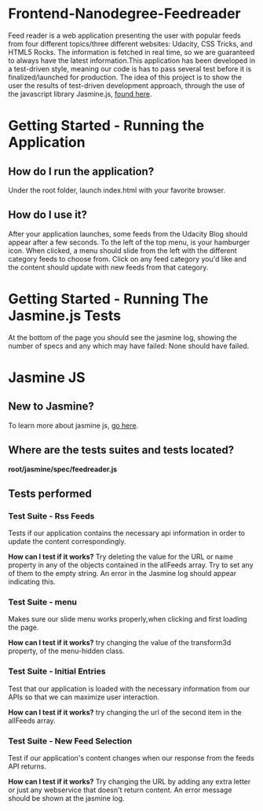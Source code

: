 # Frontend-Nanodegree-Feedreader
Feed reader is a web application presenting the user with popular feeds from four different topics/three different websites:
Udacity, CSS Tricks, and HTML5 Rocks. The information is fetched in real time, so we are guaranteed to always have the latest information.This application has been developed in a test-driven style, meaning our code is has to pass several test before it is finalized/launched for production. The idea of this project is to show the user the results of test-driven development approach, through the use of the javascript library Jasmine.js, [found here](https://jasmine.github.io/).

# Getting Started - Running the Application

## How do I run the application?
Under the root folder, launch index.html with your favorite browser. 

## How do I use it?
After your application launches, some feeds from the Udacity Blog should appear after a few seconds. To the left of the top menu, is your hamburger icon. When clicked, a menu should slide from the left with the different category feeds to choose from. Click on any feed category you'd like and the content should update with new feeds from that category. 

# Getting Started - Running The Jasmine.js Tests
At the bottom of the page you should see the jasmine log, showing the number of specs and any which may have failed:
None should have failed. 


# Jasmine JS
## New to Jasmine?
To learn more about jasmine js, [go here](https://jasmine.github.io/).

## Where are the tests suites and tests located?

**root/jasmine/spec/feedreader.js**

## Tests performed

### Test Suite - Rss Feeds
Tests if our application contains the necessary api information in order to update
the content correspondingly.

**How can I test if it works?**
Try deleting the value for the URL or name property in any of the objects contained in the allFeeds array.
Try to set any of them to the empty string. An error in the Jasmine log should appear indicating this.

### Test Suite - menu
Makes sure our slide menu works properly,when clicking and first loading the page. 

**How can I test if it works?**
try changing the value of the transform3d property, of the menu-hidden class.

### Test Suite - Initial Entries
Test that our application is loaded with the necessary information from our APIs
so that we can maximize user interaction.

**How can I test if it works?**
try changing the url of the second item in the allFeeds array.

### Test Suite - New Feed Selection
Test if our application's content changes when our response from the feeds API returns.

**How can I test if it works?**
Try changing the URL by adding any extra letter or just any webservice that doesn't return content.
An error message should be shown at the jasmine log.









